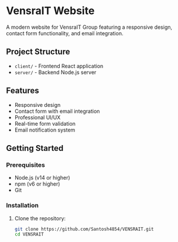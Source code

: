 # VensraIT Website

A modern website for VensraIT Group featuring a responsive design, contact form functionality, and email integration.

## Project Structure

- `client/` - Frontend React application
- `server/` - Backend Node.js server

## Features

- Responsive design
- Contact form with email integration
- Professional UI/UX
- Real-time form validation
- Email notification system

## Getting Started

### Prerequisites

- Node.js (v14 or higher)
- npm (v6 or higher)
- Git

### Installation

1. Clone the repository:
   ```bash
   git clone https://github.com/Santosh4854/VENSRAIT.git
   cd VENSRAIT